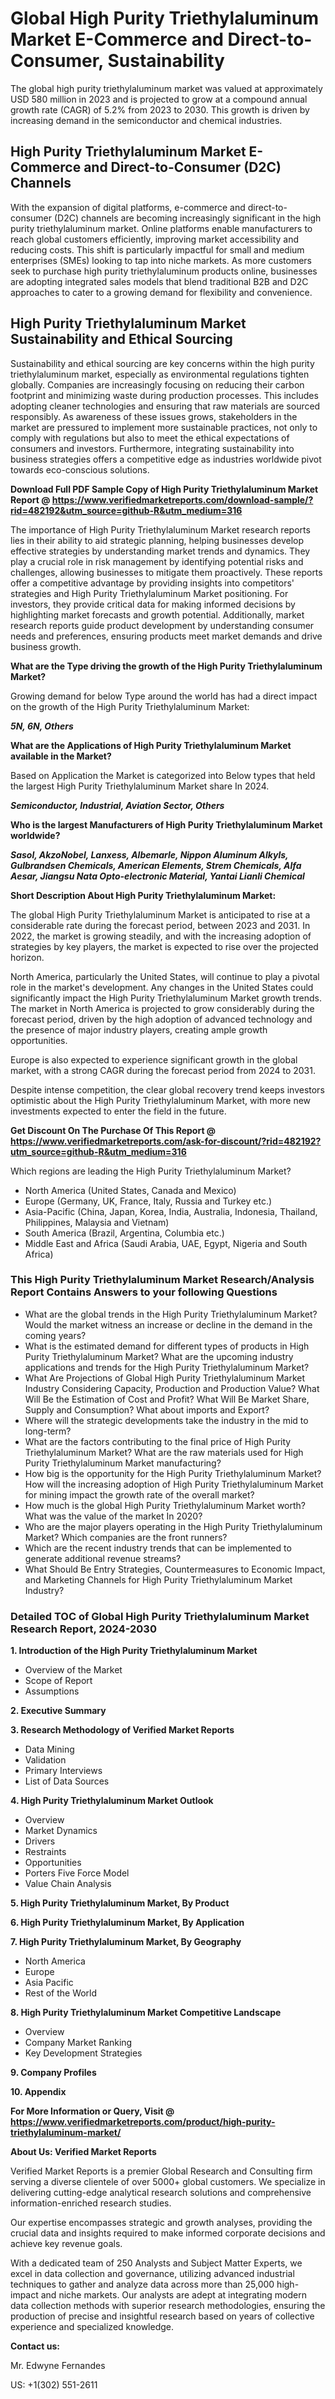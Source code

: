<h1>Global High Purity Triethylaluminum Market E-Commerce and Direct-to-Consumer, Sustainability</h1><p class=""><p>The global high purity triethylaluminum market was valued at approximately USD 580 million in 2023 and is projected to grow at a compound annual growth rate (CAGR) of 5.2% from 2023 to 2030. This growth is driven by increasing demand in the semiconductor and chemical industries.</p><h2>High Purity Triethylaluminum Market E-Commerce and Direct-to-Consumer (D2C) Channels</h2><p>With the expansion of digital platforms, e-commerce and direct-to-consumer (D2C) channels are becoming increasingly significant in the high purity triethylaluminum market. Online platforms enable manufacturers to reach global customers efficiently, improving market accessibility and reducing costs. This shift is particularly impactful for small and medium enterprises (SMEs) looking to tap into niche markets. As more customers seek to purchase high purity triethylaluminum products online, businesses are adopting integrated sales models that blend traditional B2B and D2C approaches to cater to a growing demand for flexibility and convenience.</p><h2>High Purity Triethylaluminum Market Sustainability and Ethical Sourcing</h2><p>Sustainability and ethical sourcing are key concerns within the high purity triethylaluminum market, especially as environmental regulations tighten globally. Companies are increasingly focusing on reducing their carbon footprint and minimizing waste during production processes. This includes adopting cleaner technologies and ensuring that raw materials are sourced responsibly. As awareness of these issues grows, stakeholders in the market are pressured to implement more sustainable practices, not only to comply with regulations but also to meet the ethical expectations of consumers and investors. Furthermore, integrating sustainability into business strategies offers a competitive edge as industries worldwide pivot towards eco-conscious solutions.</p></p><p class=""><strong>Download Full PDF Sample Copy of High Purity Triethylaluminum Market Report @ <a href="https://www.verifiedmarketreports.com/download-sample/?rid=482192&utm_source=github-R&utm_medium=316" target="_blank">https://www.verifiedmarketreports.com/download-sample/?rid=482192&utm_source=github-R&utm_medium=316</a></strong></p><p>The importance of&nbsp;High Purity Triethylaluminum Market research reports lies in their ability to aid strategic planning, helping businesses develop effective strategies by understanding market trends and dynamics. They play a crucial role in risk management by identifying potential risks and challenges, allowing businesses to mitigate them proactively. These reports offer a competitive advantage by providing insights into competitors' strategies and High Purity Triethylaluminum Market positioning. For investors, they provide critical data for making informed decisions by highlighting market forecasts and growth potential. Additionally, market research reports guide product development by understanding consumer needs and preferences, ensuring products meet market demands and drive business growth.</p><p><strong>What are the&nbsp;Type driving the growth of the High Purity Triethylaluminum Market?</strong></p><p id="" class="">Growing demand for below Type around the world has had a direct impact on the growth of the High Purity Triethylaluminum Market:</p><p class=""><em><strong>5N, 6N, Others</strong></em></p><p class=""><strong>What are the&nbsp;Applications&nbsp;of High Purity Triethylaluminum Market available in the Market?</strong></p><p id="" class="">Based on Application the Market is categorized into Below types that held the largest High Purity Triethylaluminum Market share In 2024.</p><p class=""><em><strong>Semiconductor, Industrial, Aviation Sector, Others</strong></em></p><p class=""><strong>Who is the largest Manufacturers of High Purity Triethylaluminum Market worldwide?</strong></p><p><em><strong>Sasol, AkzoNobel, Lanxess, Albemarle, Nippon Aluminum Alkyls, Gulbrandsen Chemicals, American Elements, Strem Chemicals, Alfa Aesar, Jiangsu Nata Opto-electronic Material, Yantai Lianli Chemical</strong></em></p><p id="" class=""><strong>Short Description About High Purity Triethylaluminum Market:</strong></p><p>The global High Purity Triethylaluminum Market is anticipated to rise at a considerable rate during the forecast period, between 2023 and 2031. In 2022, the market is growing steadily, and with the increasing adoption of strategies by key players, the market is expected to rise over the projected horizon.</p><p>North America, particularly the United States, will continue to play a pivotal role in the market's development. Any changes in the United States could significantly impact the High Purity Triethylaluminum Market growth trends. The market in North America is projected to grow considerably during the forecast period, driven by the high adoption of advanced technology and the presence of major industry players, creating ample growth opportunities.</p><p>Europe is also expected to experience significant growth in the global market, with a strong CAGR during the forecast period from 2024 to 2031.</p><p>Despite intense competition, the clear global recovery trend keeps investors optimistic about the High Purity Triethylaluminum Market, with more new investments expected to enter the field in the future.</p><p id="" class=""><strong>Get Discount On The Purchase Of This Report @ <a href="https://www.verifiedmarketreports.com/ask-for-discount/?rid=482192?utm_source=github-R&utm_medium=316" target="_blank">https://www.verifiedmarketreports.com/ask-for-discount/?rid=482192?utm_source=github-R&utm_medium=316</a></strong></p><p class="">Which regions are leading the High Purity Triethylaluminum Market?</p><ul><li>North America (United States, Canada and Mexico)</li><li>Europe (Germany, UK, France, Italy, Russia and Turkey etc.)</li><li>Asia-Pacific (China, Japan, Korea, India, Australia, Indonesia, Thailand, Philippines, Malaysia and Vietnam)</li><li>South America (Brazil, Argentina, Columbia etc.)</li><li>Middle East and Africa (Saudi Arabia, UAE, Egypt, Nigeria and South Africa)</li></ul><h3 id="" class="">This High Purity Triethylaluminum Market Research/Analysis Report Contains Answers to your following Questions</h3><ul><li>What are the global trends in the High Purity Triethylaluminum Market? Would the market witness an increase or decline in the demand in the coming years?</li><li>What is the estimated demand for different types of products in High Purity Triethylaluminum Market? What are the upcoming industry applications and trends for the High Purity Triethylaluminum Market?</li><li>What Are Projections of Global High Purity Triethylaluminum Market Industry Considering Capacity, Production and Production Value? What Will Be the Estimation of Cost and Profit? What Will Be Market Share, Supply and Consumption? What about imports and Export?</li><li>Where will the strategic developments take the industry in the mid to long-term?</li><li>What are the factors contributing to the final price of High Purity Triethylaluminum Market? What are the raw materials used for High Purity Triethylaluminum Market manufacturing?</li><li>How big is the opportunity for the High Purity Triethylaluminum Market? How will the increasing adoption of High Purity Triethylaluminum Market for mining impact the growth rate of the overall market?</li><li>How much is the global High Purity Triethylaluminum Market worth? What was the value of the market In 2020?</li><li>Who are the major players operating in the High Purity Triethylaluminum Market? Which companies are the front runners?</li><li>Which are the recent industry trends that can be implemented to generate additional revenue streams?</li><li>What Should Be Entry Strategies, Countermeasures to Economic Impact, and Marketing Channels for High Purity Triethylaluminum Market Industry?</li></ul><h3 id="" class="">Detailed TOC of Global High Purity Triethylaluminum Market Research Report, 2024-2030</h3><p id="" class=""><strong>1. Introduction of the High Purity Triethylaluminum Market</strong></p><ul><li>Overview of the Market</li><li>Scope of Report</li><li>Assumptions</li></ul><p id="" class=""><strong>2. Executive Summary</strong></p><p id="" class=""><strong>3. Research Methodology of Verified Market Reports</strong></p><ul><li>Data Mining</li><li>Validation</li><li>Primary Interviews</li><li>List of Data Sources</li></ul><p id="" class=""><strong>4. High Purity Triethylaluminum Market Outlook</strong></p><ul><li>Overview</li><li>Market Dynamics</li><li>Drivers</li><li>Restraints</li><li>Opportunities</li><li>Porters Five Force Model</li><li>Value Chain Analysis</li></ul><p id="" class=""><strong>5. High Purity Triethylaluminum Market, By Product</strong></p><p id="" class=""><strong>6. High Purity Triethylaluminum Market, By Application</strong></p><p id="" class=""><strong>7. High Purity Triethylaluminum Market, By Geography</strong></p><ul><li>North America</li><li>Europe</li><li>Asia Pacific</li><li>Rest of the World</li></ul><p id="" class=""><strong>8. High Purity Triethylaluminum Market Competitive Landscape</strong></p><ul><li>Overview</li><li>Company Market Ranking</li><li>Key Development Strategies</li></ul><p id="" class=""><strong>9. Company Profiles</strong></p><p id="" class=""><strong>10. Appendix</strong></p><p id="" class=""><strong>For More Information or Query, Visit @ <a href="https://www.verifiedmarketreports.com/product/high-purity-triethylaluminum-market/" target="_blank">https://www.verifiedmarketreports.com/product/high-purity-triethylaluminum-market/</a></strong></p><p id="" class=""><strong>About Us: Verified Market Reports</strong></p><p id="" class="">Verified Market Reports is a premier Global Research and Consulting firm serving a diverse clientele of over 5000+ global customers. We specialize in delivering cutting-edge analytical research solutions and comprehensive information-enriched research studies.</p><p id="" class="">Our expertise encompasses strategic and growth analyses, providing the crucial data and insights required to make informed corporate decisions and achieve key revenue goals.</p><p id="" class="">With a dedicated team of 250 Analysts and Subject Matter Experts, we excel in data collection and governance, utilizing advanced industrial techniques to gather and analyze data across more than 25,000 high-impact and niche markets. Our analysts are adept at integrating modern data collection methods with superior research methodologies, ensuring the production of precise and insightful research based on years of collective experience and specialized knowledge.</p><p id="" class=""><strong>Contact us:</strong></p><p id="" class="">Mr. Edwyne Fernandes</p><p id="" class="">US: +1(302) 551-2611</p>